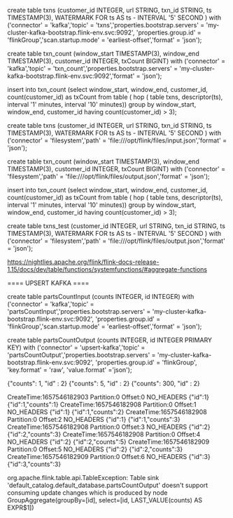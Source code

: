 create table txns (customer_id INTEGER, url STRING, txn_id STRING, ts TIMESTAMP(3), WATERMARK FOR ts AS ts - INTERVAL '5' SECOND ) with ('connector' = 'kafka','topic' = 'txns','properties.bootstrap.servers' = 'my-cluster-kafka-bootstrap.flink-env.svc:9092', 'properties.group.id' = 'flinkGroup','scan.startup.mode' = 'earliest-offset','format' = 'json');

create table txn_count (window_start TIMESTAMP(3), window_end TIMESTAMP(3), customer_id INTEGER, txCount BIGINT) with ('connector' = 'kafka','topic' = 'txn_count','properties.bootstrap.servers' = 'my-cluster-kafka-bootstrap.flink-env.svc:9092','format' = 'json');


insert into txn_count (select window_start, window_end, customer_id, count(customer_id) as txCount
  from table ( hop ( table txns, descriptor(ts), interval '1' minutes, interval '10' minutes))
  group by window_start, window_end, customer_id 
  having count(customer_id) > 3);





create table txns (customer_id INTEGER, url STRING, txn_id STRING, ts TIMESTAMP(3), WATERMARK FOR ts AS ts - INTERVAL '5' SECOND ) with ('connector' = 'filesystem','path' = 'file:///opt/flink/files/input.json','format' = 'json');

create table txn_count (window_start TIMESTAMP(3), window_end TIMESTAMP(3), customer_id INTEGER, txCount BIGINT) with ('connector' = 'filesystem','path' = 'file:///opt/flink/files/output.json','format' = 'json');


insert into txn_count (select window_start, window_end, customer_id, count(customer_id) as txCount
  from table ( hop ( table txns, descriptor(ts), interval '1' minutes, interval '10' minutes))
  group by window_start, window_end, customer_id 
  having count(customer_id) > 3);


create table txns_test (customer_id INTEGER, url STRING, txn_id STRING, ts TIMESTAMP(3), WATERMARK FOR ts AS ts - INTERVAL '5' SECOND ) with ('connector' = 'filesystem','path' = 'file:///opt/flink/files/output.json','format' = 'json');


https://nightlies.apache.org/flink/flink-docs-release-1.15/docs/dev/table/functions/systemfunctions/#aggregate-functions


==== UPSERT KAFKA ====

create table partsCountInput (counts INTEGER, id INTEGER) with ('connector' = 'kafka','topic' = 'partsCountInput','properties.bootstrap.servers' = 'my-cluster-kafka-bootstrap.flink-env.svc:9092', 'properties.group.id' = 'flinkGroup','scan.startup.mode' = 'earliest-offset','format' = 'json');

create table partsCountOutput (counts INTEGER, id INTEGER PRIMARY KEY) with ('connector' = 'upsert-kafka','topic' = 'partsCountOutput','properties.bootstrap.servers' = 'my-cluster-kafka-bootstrap.flink-env.svc:9092', 'properties.group.id' = 'flinkGroup', 'key.format' = 'raw', 'value.format' ='json');


{"counts": 1, "id" : 2}
{"counts": 5, "id" : 2}
{"counts": 300, "id" : 2}

CreateTime:1657546182903	Partition:0	Offset:0	NO_HEADERS	{"id":1}	{"id":1,"counts":1}
CreateTime:1657546182908	Partition:0	Offset:1	NO_HEADERS	{"id":1}	{"id":1,"counts":2}
CreateTime:1657546182908	Partition:0	Offset:2	NO_HEADERS	{"id":1}	{"id":1,"counts":3}
CreateTime:1657546182908	Partition:0	Offset:3	NO_HEADERS	{"id":2}	{"id":2,"counts":3}
CreateTime:1657546182908	Partition:0	Offset:4	NO_HEADERS	{"id":2}	{"id":2,"counts":5}
CreateTime:1657546182909	Partition:0	Offset:5	NO_HEADERS	{"id":2}	{"id":2,"counts":3}
CreateTime:1657546182909	Partition:0	Offset:6	NO_HEADERS	{"id":3}	{"id":3,"counts":3}

org.apache.flink.table.api.TableException: Table sink 'default_catalog.default_database.partsCountOutput' doesn't support consuming update changes which is produced by node GroupAggregate(groupBy=[id], select=[id, LAST_VALUE(counts) AS EXPR$1])